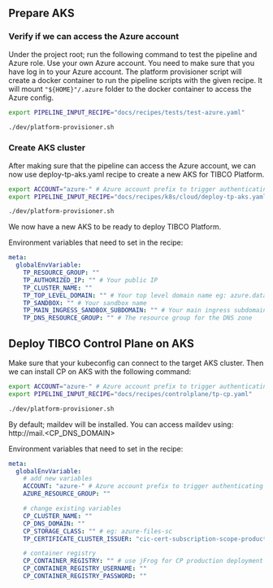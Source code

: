 ## Prepare AKS

### Verify if we can access the Azure account

Under the project root; run the following command to test the pipeline and Azure role. Use your own Azure account.
You need to make sure that you have log in to your Azure account. The platform provisioner script will create a docker container to run the pipeline scripts with the given recipe.
It will mount `"${HOME}"/.azure` folder to the docker container to access the Azure config.

```bash
export PIPELINE_INPUT_RECIPE="docs/recipes/tests/test-azure.yaml"

./dev/platform-provisioner.sh
```

### Create AKS cluster

After making sure that the pipeline can access the Azure account, we can now use deploy-tp-aks.yaml recipe to create a new AKS for TIBCO Platform.

```bash
export ACCOUNT="azure-" # Azure account prefix to trigger authenticating with Azure
export PIPELINE_INPUT_RECIPE="docs/recipes/k8s/cloud/deploy-tp-aks.yaml"

./dev/platform-provisioner.sh
```

We now have a new AKS to be ready to deploy TIBCO Platform.

Environment variables that need to set in the recipe:
```yaml
meta:
  globalEnvVariable:
    TP_RESOURCE_GROUP: ""
    TP_AUTHORIZED_IP: "" # Your public IP
    TP_CLUSTER_NAME: ""
    TP_TOP_LEVEL_DOMAIN: "" # Your top level domain name eg: azure.dataplanes.pro
    TP_SANDBOX: "" # Your sandbox name
    TP_MAIN_INGRESS_SANDBOX_SUBDOMAIN: "" # Your main ingress subdomain name. full domain will be: <TP_MAIN_INGRESS_SANDBOX_SUBDOMAIN>.<TP_SANDBOX>.<TP_TOP_LEVEL_DOMAIN>
    TP_DNS_RESOURCE_GROUP: "" # The resource group for the DNS zone
```

## Deploy TIBCO Control Plane on AKS

Make sure that your kubeconfig can connect to the target AKS cluster. Then we can install CP on AKS with the following command:

```bash
export ACCOUNT="azure-" # Azure account prefix to trigger authenticating with Azure
export PIPELINE_INPUT_RECIPE="docs/recipes/controlplane/tp-cp.yaml"

./dev/platform-provisioner.sh
```

By default; maildev will be installed. You can access maildev using: http://mail.<CP_DNS_DOMAIN>

Environment variables that need to set in the recipe:
```yaml
meta:
  globalEnvVariable:
    # add new variables
    ACCOUNT: "azure-" # Azure account prefix to trigger authenticating with Azure
    AZURE_RESOURCE_GROUP: ""

    # change existing variables
    CP_CLUSTER_NAME: ""
    CP_DNS_DOMAIN: ""
    CP_STORAGE_CLASS: "" # eg: azure-files-sc
    TP_CERTIFICATE_CLUSTER_ISSUER: "cic-cert-subscription-scope-production-main"

    # container registry
    CP_CONTAINER_REGISTRY: "" # use jFrog for CP production deployment
    CP_CONTAINER_REGISTRY_USERNAME: ""
    CP_CONTAINER_REGISTRY_PASSWORD: ""
```

